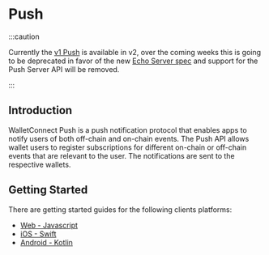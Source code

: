 # Push

:::caution

Currently the [v1 Push](/1.0/push-server) is available in v2, over the coming weeks this is going to be deprecated in favor of the new [Echo Server spec](https://github.com/WalletConnect/echo-server/blob/main/spec/spec.md) and support for the Push Server API will be removed.

:::

## Introduction

WalletConnect Push is a push notification protocol that enables apps to notify users of both off-chain and on-chain events. The Push API allows wallet users to register subscriptions for different on-chain or off-chain events that are relevant to the user. The notifications are sent to the respective wallets.

## Getting Started

There are getting started guides for the following clients platforms:

- [Web - Javascript](../javascript/push/installation.md)
- [iOS - Swift](../swift/push/installation.md)
- [Android - Kotlin](../kotlin/push/installation.md)
